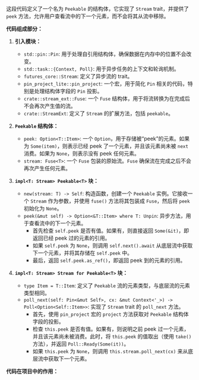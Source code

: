 这段代码定义了一个名为 `Peekable` 的结构体，它实现了 `Stream` trait，并提供了 `peek` 方法，允许用户查看流中的下一个元素，而不会将其从流中移除。

**代码组成部分：**

1.  **引入模块：**
    *   `std::pin::Pin`: 用于处理自引用结构体，确保数据在内存中的位置不会改变。
    *   `std::task::{Context, Poll}`: 用于异步任务的上下文和轮询机制。
    *   `futures_core::Stream`: 定义了异步流的 trait。
    *   `pin_project_lite::pin_project`: 一个宏，用于简化 `Pin` 相关的代码，特别是处理结构体字段的 `Pin` 投影。
    *   `crate::stream_ext::Fuse`:  一个 `Fuse` 结构体，用于将流转换为在完成后不会再次产生值的流。
    *   `crate::StreamExt`:  定义了 `Stream` 的扩展方法，包括 `peekable`。

2.  **`Peekable` 结构体：**
    *   `peek: Option<T::Item>`:  一个 `Option`，用于存储被“peek”的元素。如果为 `Some(item)`，则表示已经 peek 了一个元素，并且该元素尚未被 `next` 消费。如果为 `None`，则表示没有 peek 任何元素。
    *   `stream: Fuse<T>`:  一个 `Fuse` 包装的原始流。`Fuse` 确保流在完成之后不会再次产生任何元素。

3.  **`impl<T: Stream> Peekable<T>` 块：**
    *   `new(stream: T) -> Self`:  构造函数，创建一个 `Peekable` 实例。它接收一个 `Stream` 作为参数，并使用 `fuse()` 方法将其包装成 `Fuse`，然后将 `peek` 初始化为 `None`。
    *   `peek(&mut self) -> Option<&T::Item> where T: Unpin`:  异步方法，用于查看流中的下一个元素。
        *   首先检查 `self.peek` 是否有值。如果有，则直接返回 `Some(&it)`，即返回已经 peek 过的元素的引用。
        *   如果 `self.peek` 为 `None`，则调用 `self.next().await` 从底层流中获取下一个元素，并将其存储在 `self.peek` 中。
        *   最后，返回 `self.peek.as_ref()`，即返回 peek 到的元素的引用。

4.  **`impl<T: Stream> Stream for Peekable<T>` 块：**
    *   `type Item = T::Item`:  定义了 `Peekable` 流的元素类型，与底层流的元素类型相同。
    *   `poll_next(self: Pin<&mut Self>, cx: &mut Context<'_>) -> Poll<Option<Self::Item>>`:  实现了 `Stream` trait 的 `poll_next` 方法。
        *   首先，使用 `pin_project` 宏的 `project` 方法获取对 `Peekable` 结构体字段的投影。
        *   检查 `this.peek` 是否有值。如果有，则说明之前 peek 过一个元素，并且该元素尚未被消费。此时，将 `this.peek` 的值取出（使用 `take()` 方法），并返回 `Poll::Ready(Some(it))`。
        *   如果 `this.peek` 为 `None`，则调用 `this.stream.poll_next(cx)` 来从底层流中获取下一个元素。

**代码在项目中的作用：**
